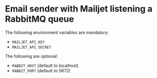 # Email sender with Mailjet listening a RabbitMQ queue

The following environment variables are mandatory:
- `MAILJET_API_KEY`
- `MAILJET_API_SECRET`

The following are optional:
- `RABBIT_HOST` (default to localhost)
- `RABBIT_PORT` (default to 5672)
